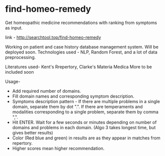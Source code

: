 # find-homeo-remedy
Get homeopathic medicine recommendations with ranking from symptoms as input.

link - http://searchtool.top/find-homeo-remedy

Working on patient and case history database management system. Will be deployed soon.
Technologies used - NLP, Random Forest, and a lot of data preprocessing.

Literatures used- Kent's Rrepertory, Clarke's Materia Medica
More to be included soon

Usage- 
* Add required number of domains.
* Fill domain names and corresponding symptom description.
* Symptoms description pattern - If there are multiple problems in a single domain, separate them by dot ".". If there are temperaments and modalities corresponding to a single problem, separate them by comma ",".
* Hit ENTER. Wait for a few seconds or minutes depending on number of domains and problems in each domain. (Algo 3 takes longest time, but gives better results)
* Color (Red blue and green) in results are as they appear in matches from repertory.
* Higher scores mean higher recommendation.
